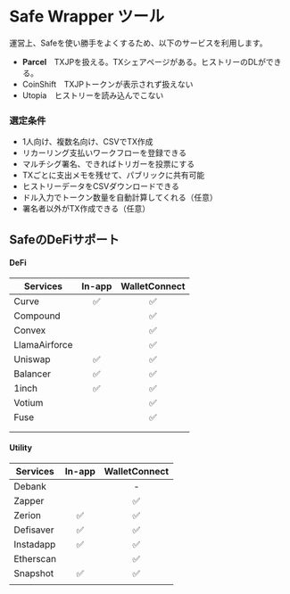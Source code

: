 # Safe Wrapper ツール

運営上、Safeを使い勝手をよくするため、以下のサービスを利用します。

* **Parcel**　TXJPを扱える。TXシェアページがある。ヒストリーのDLができる。
* CoinShift　TXJPトークンが表示されず扱えない
* Utopia　ヒストリーを読み込んでこない

### 選定条件

* 1人向け、複数名向け、CSVでTX作成
* リカーリング支払いワークフローを登録できる
* マルチシグ署名、できればトリガーを投票にする
* TXごとに支出メモを残せて、パブリックに共有可能
* ヒストリーデータをCSVダウンロードできる
* ドル入力でトークン数量を自動計算してくれる（任意）
* 署名者以外がTX作成できる（任意）

## SafeのDeFiサポート

#### DeFi

| Services      | In-app | WalletConnect |
| ------------- | :----: | :-----------: |
| Curve         |    ✅   |       ✅       |
| Compound      |        |       ✅       |
| Convex        |        |       ✅       |
| LlamaAirforce |        |       ✅       |
| Uniswap       |    ✅   |       ✅       |
| Balancer      |    ✅   |       ✅       |
| 1inch         |    ✅   |       ✅       |
| Votium        |        |       ✅       |
| Fuse          |        |       ✅       |
|               |        |               |
|               |        |               |

#### Utility

| Services  | In-app | WalletConnect |
| --------- | :----: | :-----------: |
| Debank    |        |       -       |
| Zapper    |        |       ✅       |
| Zerion    |    ✅   |       ✅       |
| Defisaver |    ✅   |       ✅       |
| Instadapp |    ✅   |       ✅       |
| Etherscan |        |       ✅       |
| Snapshot  |    ✅   |       ✅       |
|           |        |               |

